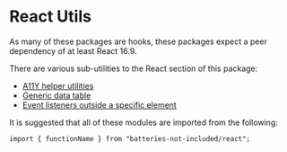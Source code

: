 # React Utils

As many of these packages are hooks, these packages expect a peer dependency of at least React 16.9.

There are various sub-utilities to the React section of this package:

- [A11Y helper utilities](/react/accessibility)
- [Generic data table](/react/table)
- [Event listeners outside a specific element](/react/outside-events)

It is suggested that all of these modules are imported from the following:

```tsx
import { functionName } from "batteries-not-included/react";
```
